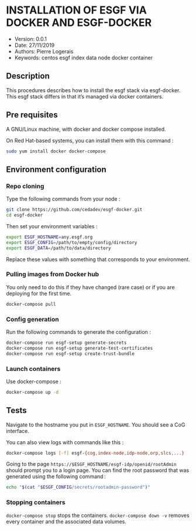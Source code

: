 
INSTALLATION OF ESGF VIA DOCKER AND ESGF-DOCKER
============================

* Version: 0.0.1
* Date: 27/11/2019
* Authors: Pierre Logerais
* Keywords: centos esgf index data node docker container

## Description

This procedures describes how to install the esgf stack via esgf-docker. This esgf stack differs in that it’s managed via docker containers.

## Pre requisites

A GNU/Linux machine, with docker and docker compose installed.

On Red Hat-based systems, you can install them with this command :

```bash
sudo yum install docker docker-compose
```

## Environment configuration

### Repo cloning

Type the following commands from your node :

```bash
git clone https://github.com/cedadev/esgf-docker.git
cd esgf-docker
```

Then set your environment variables :

```bash
export ESGF_HOSTNAME=any.esgf.org
export ESGF_CONFIG=/path/to/empty/config/directory
export ESGF_DATA=/path/to/data/directory
```

Replace these values with something that corresponds to your environment.

### Pulling images from Docker hub

You only need to do this if they have changed (rare case) or if you are deploying for the first time.

```bash
docker-compose pull
```

### Config generation

Run the following commands to generate the configuration :

```bash
docker-compose run esgf-setup generate-secrets
docker-compose run esgf-setup generate-test-certificates
docker-compose run esgf-setup create-trust-bundle
```

### Launch containers

Use docker-compose :

```bash
docker-compose up -d
```

## Tests

Navigate to the hostname you put in `ESGF_HOSTNAME`. You should see a CoG interface.

You can also view logs with commands like this :

```bash
docker-compose logs [-f] esgf-{cog,index-node,idp-node,orp,slcs,...}
```

Going to the page `https://$ESGF_HOSTNAME/esgf-idp/openid/rootAdmin` should prompt you to a login page. You can find the root password that was generated using the following command :

```bash
echo "$(cat "$ESGF_CONFIG/secrets/rootadmin-password")"
```

### Stopping containers

`docker-compose stop` stops the containers. `docker-compose down -v` removes every container and the associated data volumes.
